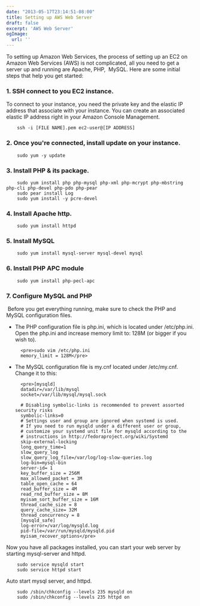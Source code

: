 ```yaml
---
date: "2013-05-17T23:14:51-08:00"
title: Setting up AWS Web Server
draft: false
excerpt: 'AWS Web Server'
ogImage:
  url: ''
---
```


To setting up Amazon Web Services, the process of setting up an EC2 on Amazon Web Services (AWS) is not complicated, all you need to get a server up and running are Apache, PHP,  MySQL.
Here are some initial steps that help you get started:
<!--more-->

### 1. SSH connect to you EC2 instance.
To connect to your instance, you need the private key and the elastic IP address that associate with your instance. You can create an associated elastic IP address right in your Amazon Console Management.

		ssh -i [FILE NAME].pem ec2-user@[IP ADDRESS]

### 2. Once you're connected, install update on your instance.

		sudo yum -y update

### 3. Install PHP &amp; its package.

		sudo yum install php php-mysql php-xml php-mcrypt php-mbstring php-cli php-devel php-pdo php-pear
		sudo pear install Log
		sudo yum install -y pcre-devel

### 4. Install Apache http.
		sudo yum install httpd

### 5. Install MySQL
		sudo yum install mysql-server mysql-devel mysql

### 6. Install PHP APC module
		sudo yum install php-pecl-apc

### 7. Configure MySQL and PHP
 Before you get everything running, make sure to check the PHP and MySQL configuration files.

- The PHP configuration file is php.ini, which is located under /etc/php.ini. Open the php.ini and increase memory limit to: 128M (or bigger if you wish to).

		<pre>sudo vim /etc/php.ini
		memory_limit = 128M</pre>

- The MySQL configuration file is my.cnf located under /etc/my.cnf. Change it to this:

		<pre>[mysqld]
		datadir=/var/lib/mysql
		socket=/var/lib/mysql/mysql.sock

		# Disabling symbolic-links is recommended to prevent assorted security risks
		symbolic-links=0
		# Settings user and group are ignored when systemd is used.
		# If you need to run mysqld under a different user or group,
		# customize your systemd unit file for mysqld according to the
		# instructions in http://fedoraproject.org/wiki/Systemd
		skip-external-locking
		long_query_time=1
		slow_query_log
		slow_query_log_file=/var/log/log-slow-queries.log
		log-bin=mysql-bin
		server-id= 1
		key_buffer_size = 256M
		max_allowed_packet = 3M
		table_open_cache = 64
		read_buffer_size = 4M
		read_rnd_buffer_size = 8M
		myisam_sort_buffer_size = 16M
		thread_cache_size = 8
		query_cache_size= 32M
		thread_concurrency = 8
		[mysqld_safe]
		log-error=/var/log/mysqld.log
		pid-file=/var/run/mysqld/mysqld.pid
		myisam_recover_options</pre>

Now you have all packages installed, you can start your web server by starting mysql-server and httpd.

		sudo service mysqld start
		sudo service httpd start

Auto start mysql server, and httpd.

		sudo /sbin/chkconfig --levels 235 mysqld on
		sudo /sbin/chkconfig --levels 235 httpd on
